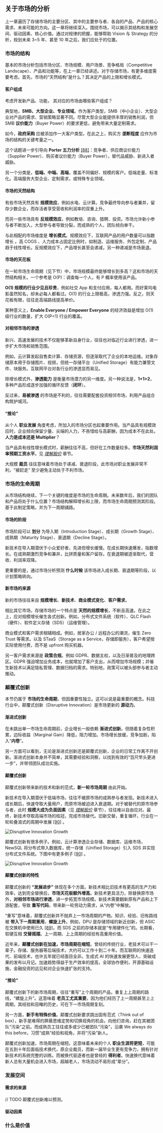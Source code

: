## 关于市场的分析

上一章遍历了存储市场的主要分区、其中的主要参与者、各自的产品、产品的核心需求、未来可能的方向。这一章将继续深入。围绕市场，可以揭示其结构和发展空间、驱动因素、核心价值。通过对规律的把握，能够帮助 Vision 与 Strategy 的分析，规划未来 3~5 年、甚至 10 年之后，我们应处于的位置。

### 市场的结构

基本的市场分析包括市场分区、市场规模、用户场景、竞争格局（Competitive Landscape）、产品和功能等，在上一章已经讲述。对于存储市场，有更多维度需要考虑。首先，市场的“天然结构”是什么？其决定产品的上限和增长模式。

#### 客户组成

考虑开发新产品、功能， 其对应的市场由哪些客户组成？

典型地，__SMB、大型企业、专业领域__。作为客户类型，SMB（中小企业）、大型企业对产品的需求、营销策略显著不同。尽管大型企业能提供丰厚的销售利润，但 SMB __议价能力__（Buyer Power）的要求更低，避免带来大量定制需求。

如今，__政府采购__ 应被添加作一大客户类型。在此之上，购买方 __垄断程度__ 应作为市场的结构的关键考量之一。

这个话题进一步引导向 __Porter 五力分析__ [[88]](.)：竞争者、供应商议价能力（Supplier Power）、购买者议价能力（Buyer Power），替代品威胁、新进入者威胁。

另一个分类是，__低端、中端、高端__，覆盖不同偏好、规模的客户。低端走量、标准化。高端服务大型企业、定制需求，或特殊专业领域。

#### 市场的天然结构

有些市场天然具有 __规模效应__，例如水电、云计算。竞争最终导向参与者兼并，留存少数企业，而存活者享受营收和利润率的双重上升。

而另一些市场具有 __反规模效应__，例如教培、咨询、猎聘、投资。市场允许新小参与者不断加入，大型参与者导致分裂，而成熟的个人、团队倾向单干。

与此相配的市场维度是 __增长模式__。规模效应下，互联网产品的用户数量可以指数增长 。高 COGS 、人力成本占固定比例时，如制造、运维服务、外包定制，产品趋于线性增长。反规模效应下，产品增长甚至会递减，另一种递减是市场衰退。

#### 市场的天花板

在一轮市场生命周期（见下节）中，市场规模最终能够增长到多高？这和市场的天然结构相关。一个参考是 O(P)：调查每一个人，有 P 概率使用该产品。

__O(1) 规模的行业少见且珍贵__，例如社交 App 和支付应用，每人都用。而好莱坞电影虽然知名，却未必每人都看过。O(1) 的行业上限极高，渗透力强。反之，则天花板有限，往往走高端路线提高单价。

某种意义上，__Enable Everyone / Empower Everyone__ 的经济效益是增加 O(1) 级行业的数量，扩大 O(P<1) 行业的覆盖。

#### 对相邻市场的渗透

新兴、高速发展的技术不仅能够革新自身行业，往往也对临近行业进行渗透，进一步扩大市场和销售范围。

例如，云计算发起自售卖计算、存储资源，但逐渐取代了企业的本地运维。对象存储原本用于存储图片、视频，但统一存储平台（Unified Storage）有能力兼管文件、块服务。互联网平台对各行业的渗透显而易见。

除增长模式外，__渗透能力__ 是衡量市场潜力的另一维度。另一种说法是，__1+1>2__，多种产品形成逐步加强的循环反馈（__闭环__）。

反过来，__易被渗透__ 的市场是不利的，往往需要配套投资相邻市场，利用产品组合构筑护城河。

#### “推论”

从个人 __职业发展__ 角度考虑，所加入的市场分区也起重要作用。当产品具有规模效应时，企业倾向保留少量、尖端的人力，不吝惜给与高薪酬，因为成本不在此处。__人力是成本还是 Multiplier__？

当产品具有线性增长模式时，薪酬往往不高，但好在工作数量较多。__市场天然利润率预期工资水平__。见 _[理解股价](.)_ 章节。

大规模 __裁员__ 往往意味着市场处于递减、衰退阶段，此市场对职业发展非常不利，“被赶走” 至少避免主动处于不利市场。

### 市场的生命周期

从市场结构继续，下一个关键的维度是市场的生命周期。未来数年后，我们的团队和产品将处于什么位置？市场结构解释增长和上限，而市场生命周期预测其阶段。基于此制定策略，并为下一周期铺路。

#### 市场的阶段

市场阶段可以 __划分__ 为导入期（Introduction Stage）、成长期（Growth Stage）、成熟期（Maturity Stage）、衰退期（Decline Stage）。

新技术在导入期潜伏于小众爱好者，先进但增长缓慢。在成长期快速爆发，指数增长。在成熟期激烈竞争和兼并，比拼质量和客户留存。在衰退期被逐渐取代，营收、利润率双降。

更重要的是，通过市场分析预测 __什么时候__ 该市场进入成长期、衰退期等阶段，以计划策略转向。

#### 新市场的来源

新的市场往往来自 __规模增长__、__新技术__、__商业模式变化__、__客户需求__。

相比其它市场，存储市场的一个特点是  __天然的规模增长__，不断且高速。在此之上，应对规模增长催生各式创新。例如，分布式文件系统（软件）、QLC Flash（硬件）、软件定义存储（SDS）（运维管理）。

商业模式和客户需求相辅相成。例如，居家办公 / 远程办公的潮流，催生 Zero Trust 等需求。以及 STaaS（Storage as a Service，存储即服务），客户希望按实际使用付费，而不是 upfront 购买机器。

另一客户需求来源是 __政策合规__。例如 GDPR、数据主权，以及日渐普及的地理跨区。GDPR 强迫增加业务成本，也就增加了客户支出，从而增加市场规模；并催生新技术以满足隐私管理、数据归档的需求。特别地，政策可以被头部参与者主动推动。

### 颠覆式创新

本节仍属于 __市场的生命周期__，但因重要性独立。这可以说是最重要的概念。科技行业中，颠覆式创新（Disruptive Innovation）是市场更新的 __源动力__。

#### 渐进式创新

在未跳出单一市场生命周期前，企业增长一般依赖 __渐进式创新__。但随着复杂性积累，边际收益（Marginal Gain）降低，阻力增加。市场增长放缓，竞争加剧，陷入“__内卷__”。

另一方面可以看到，无论是渐进式创新还是颠覆式创新，企业的日常工作离不开创新。渐进式创新本身并不简单，其需要经验和洞察，以找到有效的“百尺竿头更进一步”，并带领团队成功实施。

#### 颠覆式创新

颠覆式创新带来新的技术和新的范式，__新一轮市场周期__ 由此开始。

新技术在导入期潜伏于低端市场，往往不被原市场的成熟参与者发现。新技术进入成长期后，快速夺取大量用户，而原市场被迫进入衰退期。对于被替代的原市场参与者，此时 __规模大成为负面因素__（见 _[理解股价](.)_ 章节），往往难以自由应对。最终，新技术夺取高端市场的桂冠，完成市场替代。旧新交替，重复循环，行业在一轮轮叠浪式的周期中发展 [[90]](.) 。

![Disruptive Innovation Growth](../images/vision-market-disruptive-innovation-growth.png "Disruptive Innovation Growth")

颠覆式创新有很多例子。例如，云计算渗透企业存储、数据库、运维市场，NewSQL 将分布式带入数据库，统一存储（Unified Storage）引入 SDS 并实现分布式文件系统。下图中有更多例子 [[90]](.) 。

![Disruptive Innovation Growth](../images/vision-market-disruptive-innovation-examples.png "Disruptive Innovation Growth")

#### 颠覆式创新的特性

颠覆式创新的 __“发展进步”__ 体现在多个方面。新技术相比旧技术有更高的生产力和效率，达到完全替换后，__市场天花板额外增高__。新技术更具活力，除替换原市场外，__对相邻市场进行渗透__，进一步拓宽市场规模。新技术需要翻新原有产品和上下游配套，导致 __重写代码__，带来新一轮劳动力需求，从“内卷”中解放。

“重写”意味着，颠覆式创新并不抛弃上一市场周期的产物。知识、经验、旧有路线被 __带入下一周期重用__，__螺旋上升__。例如，DPU 是存储领域的新近创新，但 ASIC 在交换机中使用已久 [[89]](.)，而 SDS 之前的存储本就是“专用硬件化”的。长期看，软硬互相 __交替摇摆__。上一周期、上上周期的经验有高重用价值。

近年来，__颠覆式创新在加速，市场周期在缩短__。曾经的传统行业，老技术可以干一辈子。存储、服务器等后端技术，大约可以工作十到二十年。而互联网的快速迭代、前端技术，也许五年就已经面目全非。生成式 AI 的快速发展更惊人，突破成果的发布以月记。加速趋势得益于生产效率的提高，全球协作便利，开源基础设施，金融投资的远见和对企业快速扩张的支持。

#### “推论”

颠覆式创新下的新市场周期，往往“重写”上个周期的产品，重复上上周期的路线，“螺旋上升”。这意味着 __老员工尤其重要__，因为他们经历了上一周期甚至上上周期，其经验和目睹的历史，可在下一市场周期复刻。

另一方面，__新手有特殊价值__。颠覆式创新要求跳出固有范式（Think out of box），新手是难得的屏蔽思维定势和切换视角的机会。向他们咨询，赶在其被团队“污染”之前。而成熟员工往往或多或少已被团队“污染”，沿袭 We always do this before，习惯“成熟”经验和视角，并将“污染”新人。

颠覆式创新加速，市场周期在缩短。这意味着未来的个人 __职业生涯将更短__，可能在五到十年后面临技术换代，原企业裁员，而新一届毕业生更有竞争力，拥有针对新技术的系统完整的训练。而被换代驱逐者也是曾经的 __得利者__。快速换代意味着新人总有大量机会进入市场，超越老人，市场流动不易形成“辈分”。

### 发展空间

#### 需求的来源

// TODO 颠覆式创新难以预测。

#### 驱动因素




### 什么是价值




















